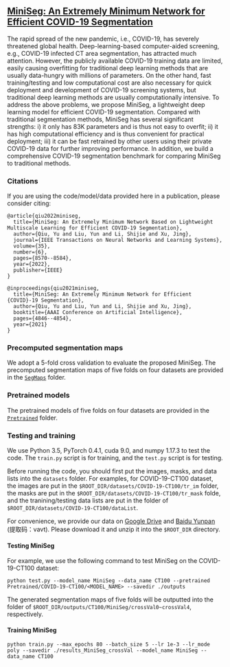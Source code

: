 ## [MiniSeg: An Extremely Minimum Network for Efficient COVID-19 Segmentation](https://yun-liu.github.io/papers/(AAAI'2021)MiniSeg%20-%20An%20Extremely%20Minimum%20Network%20for%20Efficient%20COVID-19%20Segmentation.pdf)

The rapid spread of the new pandemic, i.e., COVID-19, has severely threatened global health. Deep-learning-based computer-aided screening, e.g., COVID-19 infected CT area segmentation, has attracted much attention. However, the publicly available COVID-19 training data are limited, easily causing overfitting for traditional deep learning methods that are usually data-hungry with millions of parameters. On the other hand, fast training/testing and low computational cost are also necessary for quick deployment and development of COVID-19 screening systems, but traditional deep learning methods are usually computationally intensive. To address the above problems, we propose MiniSeg, a lightweight deep learning model for efficient COVID-19 segmentation. Compared with traditional segmentation methods, MiniSeg has several significant strengths: i) it only has 83K parameters and is thus not easy to overfit; ii) it has high computational efficiency and is thus convenient for practical deployment; iii) it can be fast retrained by other users using their private COVID-19 data for further improving performance. In addition, we build a comprehensive COVID-19 segmentation benchmark for comparing MiniSeg to traditional methods.

### Citations

If you are using the code/model/data provided here in a publication, please consider citing:

    @article{qiu2022miniseg,
      title={MiniSeg: An Extremely Minimum Network Based on Lightweight Multiscale Learning for Efficient COVID-19 Segmentation},
      author={Qiu, Yu and Liu, Yun and Li, Shijie and Xu, Jing},
      journal={IEEE Transactions on Neural Networks and Learning Systems},
      volume={35},
      number={6},
      pages={8570--8584},
      year={2022},
      publisher={IEEE}
    }

    @inproceedings{qiu2021miniseg,
      title={MiniSeg: An Extremely Minimum Network for Efficient {COVID}-19 Segmentation},
      author={Qiu, Yu and Liu, Yun and Li, Shijie and Xu, Jing},
      booktitle={AAAI Conference on Artificial Intelligence},
      pages={4846--4854},
      year={2021}
    }

### Precomputed segmentation maps

We adopt a 5-fold cross validation to evaluate the proposed MiniSeg. The precomputed segmentation maps of five folds on four datasets are provided in the [`SegMaps`](https://github.com/yun-liu/MiniSeg/tree/master/SegMaps) folder.

### Pretrained models

The pretrained models of five folds on four datasets are provided in the [`Pretrained`](https://github.com/yun-liu/MiniSeg/tree/master/Pretrained) folder.

### Testing and training

We use Python 3.5, PyTorch 0.4.1, cuda 9.0, and numpy 1.17.3 to test the code. The `train.py` script is for training, and the `test.py` script is for testing.

Before running the code, you should first put the images, masks, and data lists into the `datasets` folder. For examples, for COVID-19-CT100 dataset, the images are put in the `$ROOT_DIR/datasets/COVID-19-CT100/tr_im` folder, the masks are put in the `$ROOT_DIR/datasets/COVID-19-CT100/tr_mask` folde, and the tranining/testing data lists are put in the folder of `$ROOT_DIR/datasets/COVID-19-CT100/dataList`.

For convenience, we provide our data on [Google Drive](https://github.com/yun-liu/MiniSeg/releases/download/v1.0/datasets.zip) and [Baidu Yunpan](https://pan.baidu.com/s/17LL32SWzorq1D2FgZLkJcg) (提取码：vavt). Please download it and unzip it into the `$ROOT_DIR` directory.

#### Testing MiniSeg

For example, we use the following command to test MiniSeg on the COVID-19-CT100 dataset:

  ```
  python test.py --model_name MiniSeg --data_name CT100 --pretrained Pretrained/COVID-19-CT100/<MODEL_NAME> --savedir ./outputs
  ```

The generated segmentation maps of five folds will be outputted into the folder of `$ROOT_DIR/outputs/CT100/MiniSeg/crossVal0~crossVal4`, respectively.

#### Training MiniSeg

  ```
  python train.py --max_epochs 80 --batch_size 5 --lr 1e-3 --lr_mode poly --savedir ./results_MiniSeg_crossVal --model_name MiniSeg --data_name CT100
  ```
